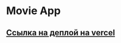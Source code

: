 # Movie App

## [Ссылка на деплой на vercel](https://movie-app-kappa-seven.vercel.app "Ссылка на деплой на vercel")
